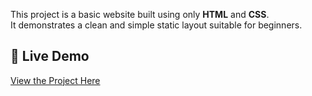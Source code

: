 This project is a basic website built using only **HTML** and **CSS**.  
It demonstrates a clean and simple static layout suitable for beginners.

## 🔗 Live Demo

[View the Project Here](https://mohammedgamal174.github.io/simple-Html-CSS-website/)
